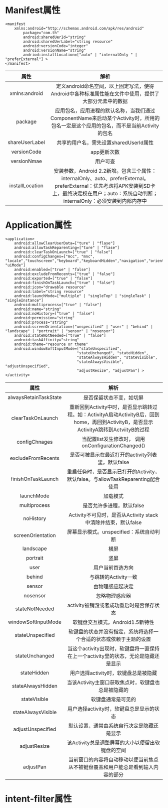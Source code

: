 # Manifest属性

    <manifest
        xmlns:android="http://schemas.android.com/apk/res/android"
            package="com.th"
            android:sharedUerId="string"
            android:sharedUerLabel="string resource"
            android:versionCode="integer"
            android:versionName="string"
            andriod:installLocation=["auto" | "internalOnly " | "preferExternal"] >
    </manifest>
| 属性 | 解析 |
| :-: | :-: |
| xmlns:android | 定义android命名空间，以上固定写法，使得Android中各种标准属性能在文件中使用，提供了大部分元素中的数据|
| package | 应用包名，应用进程的默认名称，当我们通过ComponentName来启动某个Activity时，所用的包名一定是这个应用的包名，而不是当前Activity的包名 |
| shareUserLabel | 共享的用户名，需先设置sharedUserId属性 |
| versionCode | app更新次数 |
| versionNmae | 用户可查 |
| installLocation | 安装参数，Android 2.2新增。包含三个属性：internalOnly、auto、preferExternal。preferExternal：优先考虑将APK安装到SD卡上，最终决定权在用户；auto：系统自动判断；internalOnly：必须安装到内部内存中 |
# Application属性
    <application>
        android:allowClearUserData=["ture" | "flase"]
        android:allowTaskReparenting=["ture" | "flase"]
        android:clearTaskOnLaunch=["true" | "false"]
        android:configChanges=["mcc", "mnc", "locale","touchscreen","keyboard","keyboardHidden","navigation","orientation","screenLayout","fontScale", "uiMode"]
        android:enabled=["true" | "false"]
        android:excludeFromRecents=["true" | "false"]
        android:exported=["true" | "false"]
        android:finishOnTaskLaunch=["true" | "false"]
        android:icon="drawable resource"
        android:label="string resource"
        android:launchMode=["multiple" | "singleTop" | "singleTask" | "singleInstance"]
        android:multiprocess=["true" | "false"]
        android:name="string"
        android:noHistory=["true" | "false"]  
        android:permission="string"
        android:process="string"
        android:screenOrientation=["unspecified" | "user" | "behind" | "landscape" | "portrait" | "sensor" | "nosensor"]
        android:stateNotNeeded=["true" | "false"]
        android:taskAffinity="string"
        android:theme="resource or theme"
        android:windowSoftInputMode=["stateUnspecified",
                                    "stateUnchanged", "stateHidden",
                                    "stateAlwaysHidden", "stateVisible",
                                    "stateAlwaysVisible", "adjustUnspecified",
                                    "adjustResize", "adjustPan"] >   
    </activity>
| 属性 | 解析 |
|:-:|:-:|
|alwaysRetainTaskState|是否保留状态不变，如切屏|
|clearTaskOnLaunch|重新回到Activity中时，是否显示跳转过程。如：ActivityA启动ActivityB后，回到home，再回到ActivityB，是否显示ActivityA跳转到ActviityB的过程|
|configChnages|当配置list发生修改时， 调用onConfigurationChanged()|
|excludeFromRecents|是否可被显示在最近打开的activity列表里，默认false|
|finishOnTaskLaunch|重启任务时，是否显示已打开的Activity，默认false。与allowTaskReparenting配合使用|
|launchMode|加载模式|
|multiprocess|是否允许多进程，默认false|
|noHistory|Activity不可见时，是否从Activity stack中清除并结束，默认false|
|screenOrientation|屏幕显示模式。unspecified：系统自动判断|
|landscape|横屏|
|portrait|竖屏|
|user|用户当前首选方向|
|behind|与跳转的Activity一致|
|sensor|由物理感应起决定|
|nosensor|忽略物理感应器|
|stateNotNeeded|activity被销毁或者成功重启时是否保存状态|
|windowSoftInputMode| 软键盘交互模式，Android1.5新特性|
|stateUnspecified|软键盘的状态并没有指定，系统将选择一个合适的状态或依赖于主题的设置|
|stateUnchanged|当这个activity出现时，软键盘将一直保持在上一个activity里的状态，无论是隐藏还是显示|
|stateHidden|用户选择activity时，软键盘总是被隐藏|
|stateAlwaysHidden|当该Activity主窗口获取焦点时，软键盘也总是被隐藏的|
|stateVisible|软键盘通常是可见的|
|stateAlwaysVisible|用户选择activity时，软键盘总是显示的状态|
|adjustUnspecified|默认设置，通常由系统自行决定是隐藏还是显示|
|adjustResize|该Activity总是调整屏幕的大小以便留出软键盘的空间|
|adjustPan|当前窗口的内容将自动移动以便当前焦点从不被键盘覆盖和用户能总是看到输入内容的部分|
# intent-filter属性



